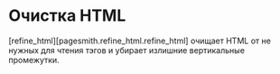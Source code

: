 # Очистка HTML

[refine_html][pagesmith.refine_html.refine_html] очищает HTML от не нужных для чтения тэгов и убирает излишние вертикальные промежутки.
